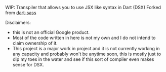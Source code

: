 WIP: Transpiler that allows you to use JSX like syntax in Dart (DSX)
Forked from [dart-sass](https://github.com/hegelocampus/dart-dsx)

Disclaimers:
- this is not an official Google product.
- Most of the code written in here is not my own and I do not intend to claim ownership of it.
- This project is a major work in project and it is not currently working in any capacity and probably won't be anytime soon, this is mostly just to dip my toes in the water and see if this sort of compiler even makes sense for DSX.

